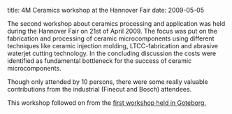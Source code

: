 title: 4M Ceramics workshop at the Hannover Fair
date: 2009-05-05 

The second workshop about ceramics processing and application was held during the Hannover Fair on 21st of April 2009. The focus was put on the fabrication and processing of ceramic microcomponents using different techniques like ceramic injection molding, LTCC-fabrication and abrasive waterjet cutting technology. In the concluding discussion the costs were identified as fundamental bottleneck for the success of ceramic microcomponents. 
 
Though only attended by 10 persons, there were some really valuable contributions from the industrial (Finecut and Bosch) attendees.

This workshop followed on from the [first workshop held in Goteborg.](/node/106)